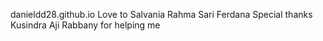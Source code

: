 danieldd28.github.io
Love to Salvania Rahma Sari Ferdana
Special thanks Kusindra Aji Rabbany for helping me
